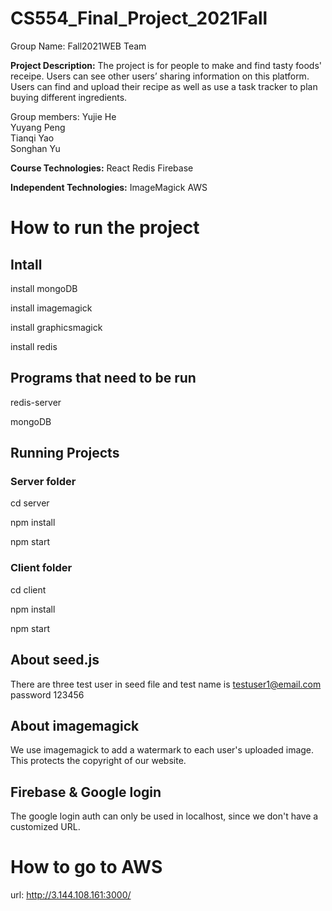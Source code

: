 # CS554_Final_Project_2021Fall


Group Name: Fall2021WEB Team

**Project​​ Description:**
The project is for people to make and find tasty foods' receipe. Users can see other users’ sharing information on this platform. Users can find and upload their recipe as well as use a task tracker to plan buying different ingredients.


Group members: 
Yujie He		
Yuyang Peng		
Tianqi Yao		
Songhan Yu      	           

**Course Technologies:**
React
Redis
Firebase

**Independent Technologies:**
ImageMagick 
AWS



# How to run the project

## Intall

install mongoDB

install imagemagick

install graphicsmagick

install redis

## Programs that need to be run

redis-server

mongoDB

## Running Projects

### Server folder

cd server

npm install

npm start

### Client folder

cd client

npm install

npm start

## About seed.js
There are three test user in seed file and 
test name is testuser1@email.com  password 123456

## About imagemagick
We use imagemagick to add a watermark to each user's uploaded image. This protects the copyright of our website.

## Firebase & Google login
The google login auth can only be used in localhost, since we don't have a customized URL.

# How to go to AWS
url: http://3.144.108.161:3000/




